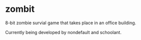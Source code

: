 zombit
======

8-bit zombie survial game that takes place in an office building.

Currently being developed by nondefault and schoolant.